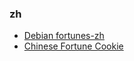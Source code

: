 

### zh

- [Debian fortunes-zh](https://salsa.debian.org/chinese-team/fortunes-zh.git)
- [Chinese Fortune Cookie](https://code.google.com/archive/p/chinese-fortune/source/default/source)

